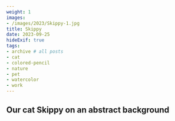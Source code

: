 ```yaml
---
weight: 1
images:
- /images/2023/Skippy-1.jpg
title: Skippy
date: 2023-09-25
hideExif: true
tags:
- archive # all posts
- cat
- colored-pencil
- nature
- pet
- watercolor
- work
---
```


## Our cat Skippy on an abstract background


